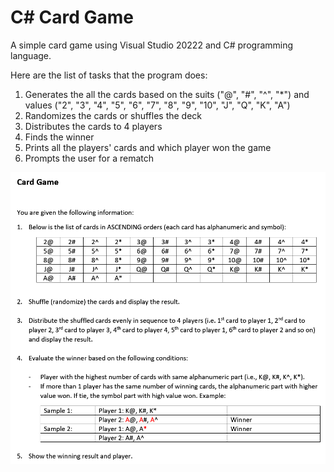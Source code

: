 # C# Card Game

A simple card game using Visual Studio 20222 and C# programming language.

Here are the list of tasks that the program does:
  1. Generates the all the cards based on the suits ("@", "#", "^", "*") and values ("2", "3", "4", "5", "6", "7", "8", "9", "10", "J", "Q", "K", "A") 
  2. Randomizes the cards or shuffles the deck
  3. Distributes the cards to 4 players
  4. Finds the winner
  5. Prints all the players' cards and which player won the game
  6. Prompts the user for a rematch

![alt text](https://github.com/eman95/CSharp-CardGame/blob/master/Card%20Game%20Question.png)
